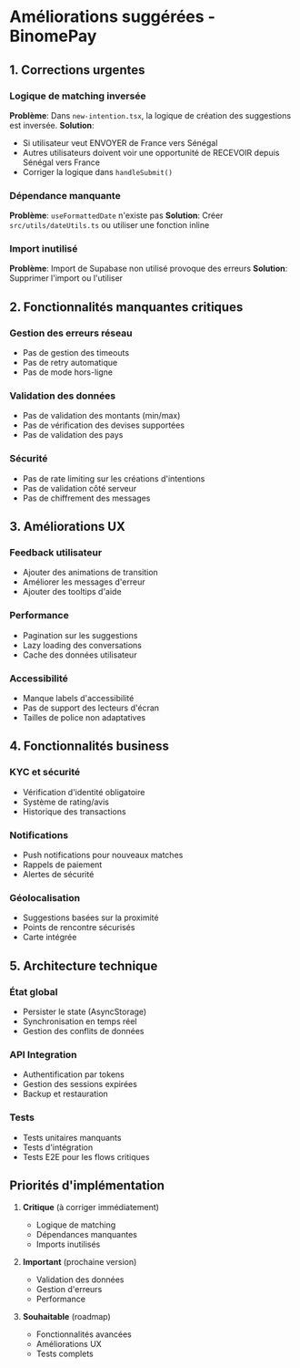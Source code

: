 # Améliorations suggérées - BinomePay

## 1. Corrections urgentes

### Logique de matching inversée
**Problème**: Dans `new-intention.tsx`, la logique de création des suggestions est inversée.
**Solution**: 
- Si utilisateur veut ENVOYER de France vers Sénégal
- Autres utilisateurs doivent voir une opportunité de RECEVOIR depuis Sénégal vers France
- Corriger la logique dans `handleSubmit()`

### Dépendance manquante
**Problème**: `useFormattedDate` n'existe pas
**Solution**: Créer `src/utils/dateUtils.ts` ou utiliser une fonction inline

### Import inutilisé
**Problème**: Import de Supabase non utilisé provoque des erreurs
**Solution**: Supprimer l'import ou l'utiliser

## 2. Fonctionnalités manquantes critiques

### Gestion des erreurs réseau
- Pas de gestion des timeouts
- Pas de retry automatique
- Pas de mode hors-ligne

### Validation des données
- Pas de validation des montants (min/max)
- Pas de vérification des devises supportées
- Pas de validation des pays

### Sécurité
- Pas de rate limiting sur les créations d'intentions
- Pas de validation côté serveur
- Pas de chiffrement des messages

## 3. Améliorations UX

### Feedback utilisateur
- Ajouter des animations de transition
- Améliorer les messages d'erreur
- Ajouter des tooltips d'aide

### Performance
- Pagination sur les suggestions
- Lazy loading des conversations
- Cache des données utilisateur

### Accessibilité
- Manque labels d'accessibilité
- Pas de support des lecteurs d'écran
- Tailles de police non adaptatives

## 4. Fonctionnalités business

### KYC et sécurité
- Vérification d'identité obligatoire
- Système de rating/avis
- Historique des transactions

### Notifications
- Push notifications pour nouveaux matches
- Rappels de paiement
- Alertes de sécurité

### Géolocalisation
- Suggestions basées sur la proximité
- Points de rencontre sécurisés
- Carte intégrée

## 5. Architecture technique

### État global
- Persister le state (AsyncStorage)
- Synchronisation en temps réel
- Gestion des conflits de données

### API Integration
- Authentification par tokens
- Gestion des sessions expirées
- Backup et restauration

### Tests
- Tests unitaires manquants
- Tests d'intégration
- Tests E2E pour les flows critiques

## Priorités d'implémentation

1. **Critique** (à corriger immédiatement)
   - Logique de matching
   - Dépendances manquantes
   - Imports inutilisés

2. **Important** (prochaine version)
   - Validation des données
   - Gestion d'erreurs
   - Performance

3. **Souhaitable** (roadmap)
   - Fonctionnalités avancées
   - Améliorations UX
   - Tests complets